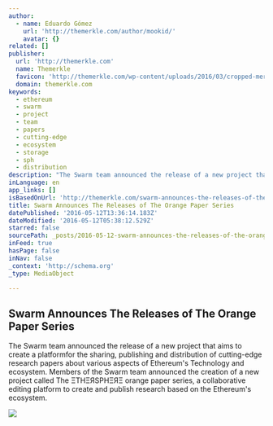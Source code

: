 ```yaml
---
author:
  - name: Eduardo Gómez
    url: 'http://themerkle.com/author/mookid/'
    avatar: {}
related: []
publisher:
  url: 'http://themerkle.com'
  name: Themerkle
  favicon: 'http://themerkle.com/wp-content/uploads/2016/03/cropped-merkle-white-1-192x192.png'
  domain: themerkle.com
keywords:
  - ethereum
  - swarm
  - project
  - team
  - papers
  - cutting-edge
  - ecosystem
  - storage
  - sph
  - distribution
description: "The Swarm team announced the release of a new project that aims to create a platformfor the sharing, publishing and distribution of cutting-edge research papers about various aspects of Ethereum's Technology and ecosystem. Members of the Swarm team announced the creation of a new project called The ΞTHΞЯSPHΞЯΞ orange paper series, a collaborative editing platform to create and publish research based on the Ethereum's ecosystem."
inLanguage: en
app_links: []
isBasedOnUrl: 'http://themerkle.com/swarm-announces-the-releases-of-the-orange-paper-series/'
title: Swarm Announces The Releases of The Orange Paper Series
datePublished: '2016-05-12T13:36:14.183Z'
dateModified: '2016-05-12T05:38:12.529Z'
starred: false
sourcePath: _posts/2016-05-12-swarm-announces-the-releases-of-the-orange-paper-series.md
inFeed: true
hasPage: false
inNav: false
_context: 'http://schema.org'
_type: MediaObject

---
```

<article style=""><h1>Swarm Announces The Releases of The Orange Paper Series</h1><p>The Swarm team announced the release of a new project that aims to create a platformfor the sharing, publishing and distribution of cutting-edge research papers about various aspects of Ethereum's Technology and ecosystem. Members of the Swarm team announced the creation of a new project called The ΞTHΞЯSPHΞЯΞ orange paper series, a collaborative editing platform to create and publish research based on the Ethereum's ecosystem.</p><img src="http://themerkle.com/wp-content/uploads/2016/05/Swarm.jpg" /></article>